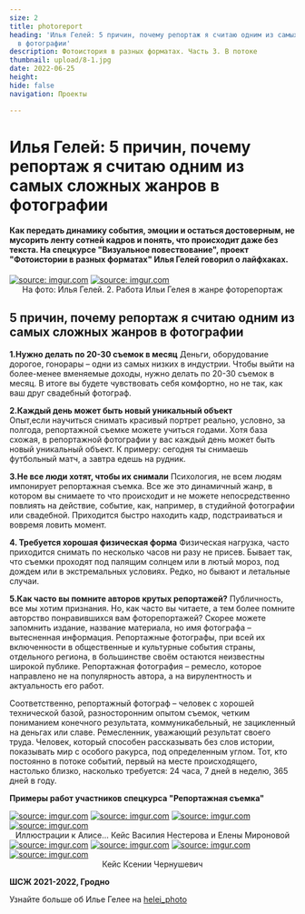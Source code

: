 ```yaml
---
size: 2
title: photoreport
heading: 'Илья Гелей: 5 причин, почему репортаж я считаю одним из самых сложных жанров
  в фотографии'
description: Фотоистория в разных форматах. Часть 3. В потоке
thumbnail: upload/8-1.jpg
date: 2022-06-25
height: 
hide: false
navigation: Проекты

---
```

# **Илья Гелей: 5 причин, почему репортаж я считаю одним из самых сложных жанров в фотографии**

#### Как передать динамику события, эмоции и остаться достоверным, не мусорить ленту сотней кадров и понять, что происходит даже без текста. На спецкурсе "Визуальное повествование", проект "Фотоистории в разных форматах" Илья Гелей говорил о лайфхаках.

<div class="gallery2">
<!-- Смените gallery2 на gallery3 или gallery4, цифра определяет количество картинок в одном ряду -->
<a href="https://imgur.com/4Tb8nSe"><img src="https://i.imgur.com/4Tb8nSe.jpg" title="source: imgur.com" /></a>
<a href="https://imgur.com/8hfBjuO"><img src="https://i.imgur.com/8hfBjuO.jpg" title="source: imgur.com" /></a>  
</div>
<center>На фото: Илья Гелей. 2. Работа Ильи Гелея в жанре фоторепортаж</center>

## 5 причин, почему репортаж я считаю одним из самых сложных жанров в фотографии

**1.Нужно делать по 20-30 съемок в месяц**
Деньги, оборудование дорогое, гонорары – одни из самых низких в индустрии. Чтобы выйти на более-менее вменяемые доходы, нужно делать по 20-30 съемок в месяц. В итоге вы будете чувствовать себя комфортно, но не так, как ваш друг свадебный фотограф.

**2.Каждый день может быть новый уникальный объект**  
Опыт,если научиться снимать красивый портрет реально, условно, за полгода, репортажной съемке можете учиться годами. Хотя база схожая, в репортажной фотографии у вас каждый день может быть новый уникальный объект. К примеру: сегодня ты снимаешь футбольный матч, а завтра едешь на рудник.

**3.Не все люди хотят, чтобы их снимали**
Психология, не всем людям импонирует репортажная съемка. Все же это динамичный жанр, в котором вы снимаете то что происходит и не можете непосредственно повлиять на действие, событие, как, например, в студийной фотографии или свадебной. Приходится быстро находить кадр, подстраиваться и вовремя ловить момент.

**4. Требуется хорошая физическая форма**
Физическая нагрузка, часто приходится снимать по несколько часов ни разу не присев. Бывает так, что съемки проходят под палящим солнцем или в лютый мороз, под дождем или в экстремальных условиях. Редко, но бывают и летальные случаи.

**5.Как часто вы помните авторов крутых репортажей?**
Публичность, все мы хотим признания. Но, как часто вы читаете, а тем более помните авторство понравившихся вам фоторепортажей? Скорее можете запомнить издание, название материала, но имя фотографа – вытесненная информация. Репортажные фотографы, при всей их включенности в общественные и культурные события страны, отдельного региона, в большинстве своём остаются неизвестны широкой публике. Репортажная фотография – ремесло, которое направлено не на популярность автора, а на вирулентность и актуальность его работ.

Соответственно, репортажный фотограф – человек с хорошей технической базой, разносторонним опытом съемок, четким пониманием конечного результата, коммуникабельный, не зацикленный на деньгах или славе. Ремесленник, уважающий результат своего труда. Человек, который способен рассказывать без слов истории, показывать мир с особого ракурса, под определенным углом. Тот, кто постоянно в потоке событий, первый на месте происходящего, настолько близко, насколько требуется: 24 часа, 7 дней в неделю, 365 дней в году. 

**Примеры работ участников спецкурса "Репортажная съемка"**

<div class="gallery2">
<!-- Смените gallery2 на gallery3 или gallery4, цифра определяет количество картинок в одном ряду -->
<a href="https://imgur.com/5aRQXhJ"><img src="https://i.imgur.com/5aRQXhJ.jpg" title="source: imgur.com" /></a>
<a href="https://imgur.com/pWWYQhI"><img src="https://i.imgur.com/pWWYQhI.jpg" title="source: imgur.com" /></a>
<a href="https://imgur.com/YOs9m5c"><img src="https://i.imgur.com/YOs9m5c.jpg" title="source: imgur.com" /></a>
<a href="https://imgur.com/rKnjrKP"><img src="https://i.imgur.com/rKnjrKP.jpg" title="source: imgur.com" /></a>
</div>
<center>Иллюстрации к Алисе... Кейс Василия Нестерова и Елены Мироновой</center>

<div class="gallery2">
<!-- Смените gallery2 на gallery3 или gallery4, цифра определяет количество картинок в одном ряду -->
<a href="https://imgur.com/esvwNS6"><img src="https://i.imgur.com/esvwNS6.jpg" title="source: imgur.com" /></a>
<a href="https://imgur.com/BRx2l2P"><img src="https://i.imgur.com/BRx2l2P.jpg" title="source: imgur.com" /></a>
<a href="https://imgur.com/OAMDgP7"><img src="https://i.imgur.com/OAMDgP7.jpg" title="source: imgur.com" /></a>
<a href="https://imgur.com/Os74Jet"><img src="https://i.imgur.com/Os74Jet.jpg" title="source: imgur.com" /></a>
</div>
<center>Кейс Ксении Чернушевич</center>

**ШСЖ 2021-2022, Гродно**

Узнайте больше об Илье Гелее на [helei_photo](https://www.instagram.com/helei_photo/)
  
